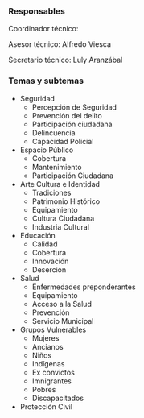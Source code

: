 ### Responsables

Coordinador técnico:

Asesor técnico: Alfredo Viesca

Secretario técnico: Luly Aranzábal

### Temas y subtemas

* Seguridad
    * Percepción de Seguridad
    * Prevención del delito
    * Participación ciudadana
    * Delincuencia
    * Capacidad Policial
* Espacio Público
    * Cobertura
    * Mantenimiento
    * Participación Ciudadana
* Arte Cultura e Identidad
    * Tradiciones
    * Patrimonio Histórico
    * Equipamiento
    * Cultura Ciudadana
    * Industria Cultural
* Educación
    * Calidad
    * Cobertura
    * Innovación
    * Deserción
* Salud
    * Enfermedades preponderantes
    * Equipamiento
    * Acceso a la Salud
    * Prevención
    * Servicio Municipal
* Grupos Vulnerables
    * Mujeres
    * Ancianos
    * Niños
    * Indígenas
    * Ex convictos
    * Imnigrantes
    * Pobres
    * Discapacitados
* Protección Civil
